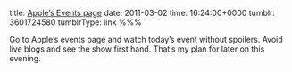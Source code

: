 title: [Apple’s Events page](http://www.apple.com/apple-events/)
date: 2011-03-02
time: 16:24:00+0000
tumblr: 3601724580
tumblrType: link
%%%

Go to Apple’s events page and watch today’s event without spoilers. Avoid live blogs and see the show first hand. That’s my plan for later on this evening. 
